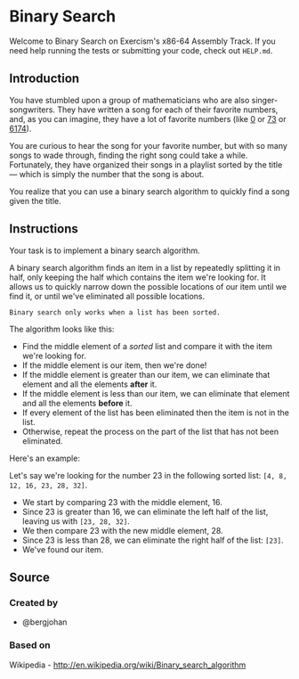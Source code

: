 # Binary Search

Welcome to Binary Search on Exercism's x86-64 Assembly Track.
If you need help running the tests or submitting your code, check out `HELP.md`.

## Introduction

You have stumbled upon a group of mathematicians who are also singer-songwriters.
They have written a song for each of their favorite numbers, and, as you can imagine, they have a lot of favorite numbers (like [0][zero] or [73][seventy-three] or [6174][kaprekars-constant]).

You are curious to hear the song for your favorite number, but with so many songs to wade through, finding the right song could take a while.
Fortunately, they have organized their songs in a playlist sorted by the title — which is simply the number that the song is about.

You realize that you can use a binary search algorithm to quickly find a song given the title.

[zero]: https://en.wikipedia.org/wiki/0
[seventy-three]: https://en.wikipedia.org/wiki/73_(number)
[kaprekars-constant]: https://en.wikipedia.org/wiki/6174_(number)

## Instructions

Your task is to implement a binary search algorithm.

A binary search algorithm finds an item in a list by repeatedly splitting it in half, only keeping the half which contains the item we're looking for.
It allows us to quickly narrow down the possible locations of our item until we find it, or until we've eliminated all possible locations.

~~~~exercism/caution
Binary search only works when a list has been sorted.
~~~~

The algorithm looks like this:

- Find the middle element of a *sorted* list and compare it with the item we're looking for.
- If the middle element is our item, then we're done!
- If the middle element is greater than our item, we can eliminate that element and all the elements **after** it.
- If the middle element is less than our item, we can eliminate that element and all the elements **before** it.
- If every element of the list has been eliminated then the item is not in the list.
- Otherwise, repeat the process on the part of the list that has not been eliminated.

Here's an example:

Let's say we're looking for the number 23 in the following sorted list: `[4, 8, 12, 16, 23, 28, 32]`.

- We start by comparing 23 with the middle element, 16.
- Since 23 is greater than 16, we can eliminate the left half of the list, leaving us with `[23, 28, 32]`.
- We then compare 23 with the new middle element, 28.
- Since 23 is less than 28, we can eliminate the right half of the list: `[23]`.
- We've found our item.

## Source

### Created by

- @bergjohan

### Based on

Wikipedia - http://en.wikipedia.org/wiki/Binary_search_algorithm